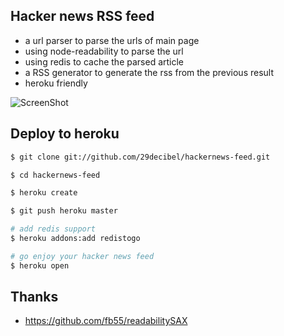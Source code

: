 ## Hacker news RSS feed
* a url parser to parse the urls of main page
* using node-readability to parse the url
* using redis to cache the parsed article
* a RSS generator to generate the rss from the previous result
* heroku friendly

![ScreenShot](http://29decibel.github.com/hackernews-feed/images/hackernews-feed.png)

## Deploy to heroku
```bash
$ git clone git://github.com/29decibel/hackernews-feed.git

$ cd hackernews-feed

$ heroku create

$ git push heroku master

# add redis support
$ heroku addons:add redistogo

# go enjoy your hacker news feed
$ heroku open

```

## Thanks
* https://github.com/fb55/readabilitySAX
